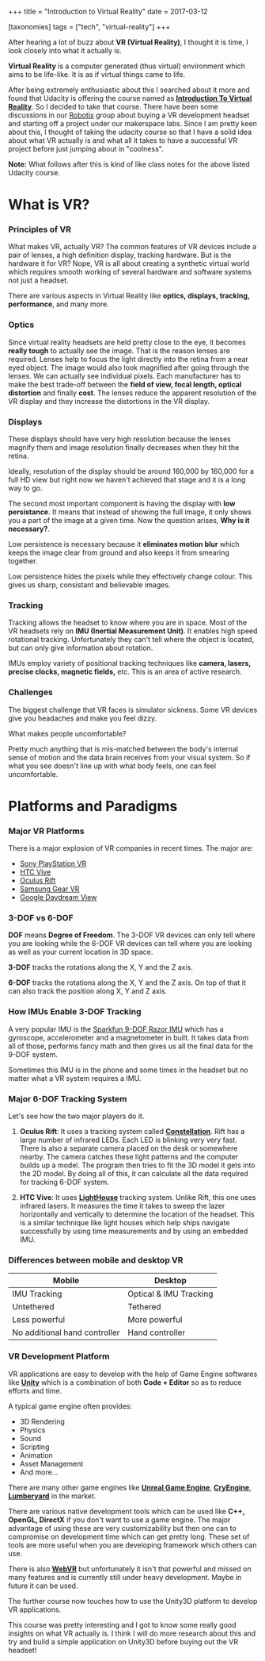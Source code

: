 +++
title = "Introduction to Virtual Reality"
date = 2017-03-12

[taxonomies]
tags = ["tech", "virtual-reality"]
+++

After hearing a lot of buzz about **VR (Virtual Reality)**, I thought it
is time, I look closely into what it actually is.

**Virtual Reality** is a computer generated (thus virtual) environment
which aims to be life-like. It is as if virtual things came to life.

After being extremely enthusiastic about this I searched about it more
and found that Udacity is offering the course named as [**Introduction
To Virtual Reality**](https://www.udacity.com/course/introduction-to-virtual-reality--ud1012).
So I decided to take that course. There have been some discussions in
our [Robotix](https://www.robotix.in/) group about buying a VR development
headset and starting off a project under our makerspace labs. Since I am
pretty keen about this, I thought of taking the udacity course so that
I have a solid idea about what VR actually is and what all it takes to
have a successful VR project before just jumping about in "coolness".

**Note:** What follows after this is kind of like class notes for the above
listed Udacity course.

# What is VR?

### Principles of VR

What makes VR, actually VR? The common features of VR devices include
a pair of lenses, a high definition display, tracking hardware. But is
the hardware it for VR? Nope, VR is all about creating a synthetic virtual
world which requires smooth working of several hardware and software
systems not just a headset.

There are various aspects in Virtual Reality
like **optics, displays, tracking, performance**, and many more.

### Optics

Since virtual reality headsets are held pretty close to the eye, it
becomes **really tough** to actually see the image. That is the reason
lenses are required. Lenses help to focus the light directly into the
retina from a near eyed object. The image would also look magnified after
going through the lenses. We can actually see individual pixels. Each
manufacturer has to make the best trade-off between the **field of view,
focal length, optical distortion** and finally **cost**. The lenses reduce the
apparent resolution of the VR display and they increase the distortions
in the VR display.

### Displays

These displays should have very high resolution because the lenses magnify
them and image resolution finally decreases when they hit the retina.

Ideally, resolution of the display should be around 160,000 by 160,000
for a full HD view but right now we haven't achieved that stage and it
is a long way to go.

The second most important component is having the display with **low
persistance**. It means that instead of showing the full image, it only
shows you a part of the image at a given time. Now the question arises,
**Why is it necessary?**.

Low persistence is necessary because it **eliminates motion blur** which
keeps the image clear from ground and also keeps it from smearing together.

Low persistence hides the pixels while they effectively change colour. This
gives us sharp, consistant and believable images.

### Tracking

Tracking allows the headset to know where you are in space. Most of the
VR headsets rely on **IMU (Inertial Measurement Unit)**. It enables high
speed rotational tracking. Unfortunately they can't tell where the object
is located, but can only give information about rotation.

IMUs employ variety of positional tracking techniques like **camera, lasers,
precise clocks, magnetic fields,** etc. This is an area of active research.

### Challenges

The biggest challenge that VR faces is simulator sickness. Some VR devices
give you headaches and make you feel dizzy.

What makes people uncomfortable?

Pretty much anything that is mis-matched between the body's internal sense
of motion and the data brain receives from your visual system. So if what
you see doesn't line up with what body feels, one can feel uncomfortable.

# Platforms and Paradigms

### Major VR Platforms

There is a major explosion of VR companies in recent times. The major are:

 * [Sony PlayStation VR](https://www.playstation.com/en-in/explore/playstation-vr/)
 * [HTC Vive](https://www.vive.com/us/)
 * [Oculus Rift](https://www.oculus.com/rift/)
 * [Samsung Gear VR](http://www.samsung.com/global/galaxy/gear-vr/)
 * [Google Daydream View](https://vr.google.com/daydream/)

### 3-DOF vs 6-DOF

**DOF** means **Degree of Freedom**. The 3-DOF VR devices can only tell where
you are looking while the 6-DOF VR devices can tell where you are looking
as well as your current location in 3D space.

**3-DOF** tracks the rotations along the X, Y and the Z axis.

**6-DOF** tracks the rotations along the X, Y and the Z axis. On top of that
it can also track the position along X, Y and Z axis.

### How IMUs Enable 3-DOF Tracking

A very popular IMU is the [Sparkfun 9-DOF Razor IMU](https://www.sparkfun.com/products/10736)
which has a gyroscope, accelerometer and a magnetometer in built. It takes
data from all of those, performs fancy math and then gives us all the
final data for the 9-DOF system.

Sometimes this IMU is in the phone and some times in the headset but no
matter what a VR system requires a IMU.

### Major 6-DOF Tracking System

Let's see how the two major players do it.

 1. **Oculus Rift**: It uses a tracking system called
 [**Constellation**](https://xinreality.com/wiki/Constellation). Rift has a
 large number of infrared LEDs. Each LED is blinking very very fast. There
 is also a separate camera placed on the desk or somewhere nearby. The
 camera catches these light patterns and the computer builds up a model.
 The program then tries to fit the 3D model it gets into the 2D model.
 By doing all of this, it can calculate all the data required for tracking
 6-DOF system.

 2. **HTC Vive**: It uses
 [**LightHouse**](http://doc-ok.org/?p=1478)
 tracking system. Unlike Rift, this one uses infrared lasers. It measures
 the time it takes to sweep the lazer horizontally and vertically to
 determine the location of the headset. This is a similar technique like
 light houses which help ships navigate successfully by using time
 measurements and by using an embedded IMU.

### Differences between mobile and desktop VR

| Mobile                          | Desktop                  |
| ------------------------------- | ------------------------ |
| IMU Tracking                    | Optical & IMU Tracking   |
| Untethered                      | Tethered                 |
| Less powerful                   | More powerful            |
| No additional hand controller   | Hand controller          |

### VR Development Platform

VR applications are easy to develop with the help of Game Engine softwares
like [**Unity**](https://unity3d.com/) which is a combination of both **Code +
Editor** so as to reduce efforts and time.

A typical game engine often provides:
 * 3D Rendering
 * Physics
 * Sound
 * Scripting
 * Animation
 * Asset Management
 * And more...

There are many other game engines like
[**Unreal Game Engine**](https://www.unrealengine.com/what-is-unreal-engine-4),
[**CryEngine**](https://www.cryengine.com/),
[**Lumberyard**](https://aws.amazon.com/lumberyard/) in the market.

There are various native development tools which can be used like **C++,
OpenGL, DirectX** if you don't want to use a game engine. The major
advantage of using these are very customizability but then one can to
compromise on development time which can get pretty long. These set of
tools are more useful when you are developing framework which others can
use.

There is also [**WebVR**](https://webvr.info/) but unfortunately it isn't
that powerful and missed on many features and is currently still under
heavy development. Maybe in future it can be used.

The further course now touches how to use the Unity3D platform to develop
VR applications.

This course was pretty interesting and I got to know some really good
insights on what VR actually is. I think I will do more research about this
and try and build a simple application on Unity3D before buying out the
VR headset!
